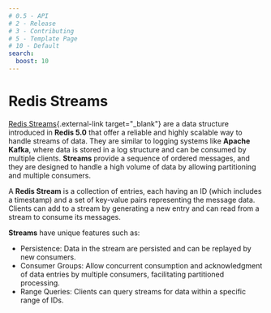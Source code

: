 ```yaml
---
# 0.5 - API
# 2 - Release
# 3 - Contributing
# 5 - Template Page
# 10 - Default
search:
  boost: 10
---
```


# Redis Streams

[Redis Streams](https://redis.io/docs/latest/develop/tools/insight/tutorials/insight-stream-consumer/){.external-link target="_blank"} are a data structure introduced in **Redis 5.0** that offer a reliable and highly scalable way to handle streams of data. They are similar to logging systems like **Apache Kafka**, where data is stored in a log structure and can be consumed by multiple clients. **Streams** provide a sequence of ordered messages, and they are designed to handle a high volume of data by allowing partitioning and multiple consumers.

A **Redis Stream** is a collection of entries, each having an ID (which includes a timestamp) and a set of key-value pairs representing the message data. Clients can add to a stream by generating a new entry and can read from a stream to consume its messages.

**Streams** have unique features such as:

- Persistence: Data in the stream are persisted and can be replayed by new consumers.
- Consumer Groups: Allow concurrent consumption and acknowledgment of data entries by multiple consumers, facilitating partitioned processing.
- Range Queries: Clients can query streams for data within a specific range of IDs.
